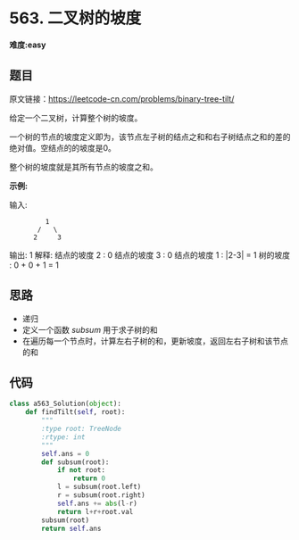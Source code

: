 # 563. 二叉树的坡度
**难度:easy**
## 题目
原文链接：https://leetcode-cn.com/problems/binary-tree-tilt/

给定一个二叉树，计算整个树的坡度。

一个树的节点的坡度定义即为，该节点左子树的结点之和和右子树结点之和的差的绝对值。空结点的的坡度是0。

整个树的坡度就是其所有节点的坡度之和。

**示例:**

输入: 
```
         1
       /   \
      2     3
```
输出: 1
解释: 
结点的坡度 2 : 0
结点的坡度 3 : 0
结点的坡度 1 : |2-3| = 1
树的坡度 : 0 + 0 + 1 = 1


## 思路
* 递归
* 定义一个函数 *subsum* 用于求子树的和
* 在遍历每一个节点时，计算左右子树的和，更新坡度，返回左右子树和该节点的和

## 代码
```python
class a563_Solution(object):
    def findTilt(self, root):
        """
        :type root: TreeNode
        :rtype: int
        """
        self.ans = 0
        def subsum(root):
            if not root:
                return 0
            l = subsum(root.left)
            r = subsum(root.right)
            self.ans += abs(l-r)
            return l+r+root.val
        subsum(root)
        return self.ans
```
